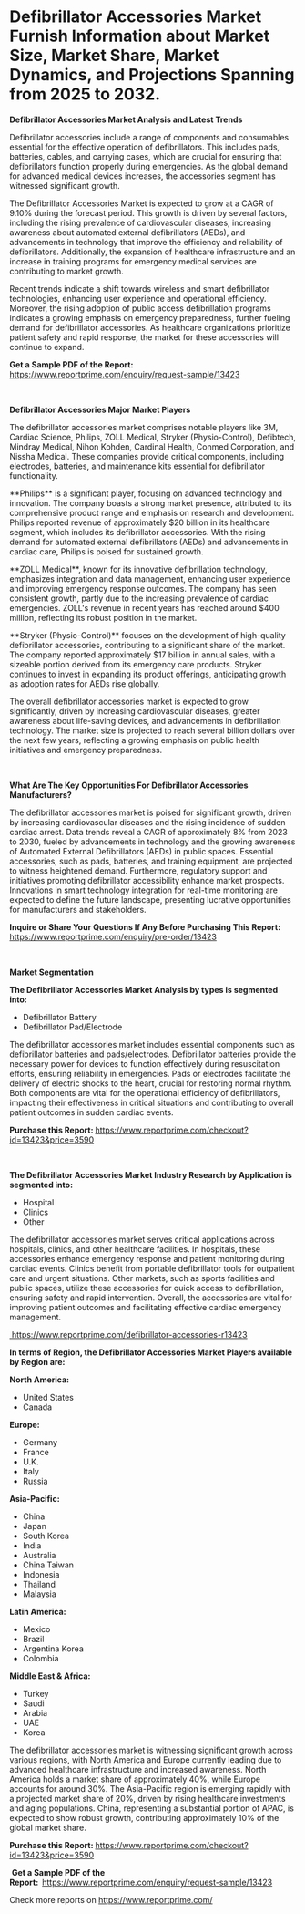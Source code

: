 <p><h1>Defibrillator Accessories Market Furnish Information about Market Size, Market Share, Market Dynamics, and Projections Spanning from 2025 to 2032.</h1></p><p><strong>Defibrillator Accessories Market Analysis and Latest Trends</strong></p>
<p><p>Defibrillator accessories include a range of components and consumables essential for the effective operation of defibrillators. This includes pads, batteries, cables, and carrying cases, which are crucial for ensuring that defibrillators function properly during emergencies. As the global demand for advanced medical devices increases, the accessories segment has witnessed significant growth.</p><p>The Defibrillator Accessories Market is expected to grow at a CAGR of 9.10% during the forecast period. This growth is driven by several factors, including the rising prevalence of cardiovascular diseases, increasing awareness about automated external defibrillators (AEDs), and advancements in technology that improve the efficiency and reliability of defibrillators. Additionally, the expansion of healthcare infrastructure and an increase in training programs for emergency medical services are contributing to market growth.</p><p>Recent trends indicate a shift towards wireless and smart defibrillator technologies, enhancing user experience and operational efficiency. Moreover, the rising adoption of public access defibrillation programs indicates a growing emphasis on emergency preparedness, further fueling demand for defibrillator accessories. As healthcare organizations prioritize patient safety and rapid response, the market for these accessories will continue to expand.</p></p>
<p><strong>Get a Sample PDF of the Report:&nbsp;</strong> <a href="https://www.reportprime.com/enquiry/request-sample/13423?utm_campaign=2308&utm_medium=2&utm_source=Github&utm_content=ia&utm_term=20032025&utm_id=defibrillator-accessories">https://www.reportprime.com/enquiry/request-sample/13423</a></p>
<p>&nbsp;</p>
<p><strong>Defibrillator Accessories Major Market Players</strong></p>
<p><p>The defibrillator accessories market comprises notable players like 3M, Cardiac Science, Philips, ZOLL Medical, Stryker (Physio-Control), Defibtech, Mindray Medical, Nihon Kohden, Cardinal Health, Conmed Corporation, and Nissha Medical. These companies provide critical components, including electrodes, batteries, and maintenance kits essential for defibrillator functionality.</p><p>**Philips** is a significant player, focusing on advanced technology and innovation. The company boasts a strong market presence, attributed to its comprehensive product range and emphasis on research and development. Philips reported revenue of approximately $20 billion in its healthcare segment, which includes its defibrillator accessories. With the rising demand for automated external defibrillators (AEDs) and advancements in cardiac care, Philips is poised for sustained growth.</p><p>**ZOLL Medical**, known for its innovative defibrillation technology, emphasizes integration and data management, enhancing user experience and improving emergency response outcomes. The company has seen consistent growth, partly due to the increasing prevalence of cardiac emergencies. ZOLL's revenue in recent years has reached around $400 million, reflecting its robust position in the market.</p><p>**Stryker (Physio-Control)** focuses on the development of high-quality defibrillator accessories, contributing to a significant share of the market. The company reported approximately $17 billion in annual sales, with a sizeable portion derived from its emergency care products. Stryker continues to invest in expanding its product offerings, anticipating growth as adoption rates for AEDs rise globally.</p><p>The overall defibrillator accessories market is expected to grow significantly, driven by increasing cardiovascular diseases, greater awareness about life-saving devices, and advancements in defibrillation technology. The market size is projected to reach several billion dollars over the next few years, reflecting a growing emphasis on public health initiatives and emergency preparedness.</p></p>
<p>&nbsp;</p>
<p><strong>What Are The Key Opportunities For Defibrillator Accessories Manufacturers?</strong></p>
<p><p>The defibrillator accessories market is poised for significant growth, driven by increasing cardiovascular diseases and the rising incidence of sudden cardiac arrest. Data trends reveal a CAGR of approximately 8% from 2023 to 2030, fueled by advancements in technology and the growing awareness of Automated External Defibrillators (AEDs) in public spaces. Essential accessories, such as pads, batteries, and training equipment, are projected to witness heightened demand. Furthermore, regulatory support and initiatives promoting defibrillator accessibility enhance market prospects. Innovations in smart technology integration for real-time monitoring are expected to define the future landscape, presenting lucrative opportunities for manufacturers and stakeholders.</p></p>
<p><strong>Inquire or Share Your Questions If Any Before Purchasing This Report:</strong> <a href="https://www.reportprime.com/enquiry/pre-order/13423?utm_campaign=2308&utm_medium=2&utm_source=Github&utm_content=ia&utm_term=20032025&utm_id=defibrillator-accessories">https://www.reportprime.com/enquiry/pre-order/13423</a></p>
<p>&nbsp;</p>
<p><strong>Market Segmentation</strong></p>
<p><strong>The Defibrillator Accessories Market Analysis by types is segmented into:</strong></p>
<p><ul><li>Defibrillator Battery</li><li>Defibrillator Pad/Electrode</li></ul></p>
<p><p>The defibrillator accessories market includes essential components such as defibrillator batteries and pads/electrodes. Defibrillator batteries provide the necessary power for devices to function effectively during resuscitation efforts, ensuring reliability in emergencies. Pads or electrodes facilitate the delivery of electric shocks to the heart, crucial for restoring normal rhythm. Both components are vital for the operational efficiency of defibrillators, impacting their effectiveness in critical situations and contributing to overall patient outcomes in sudden cardiac events.</p></p>
<p><strong>Purchase this Report:&nbsp;</strong><a href="https://www.reportprime.com/checkout?id=13423&price=3590&utm_campaign=2308&utm_medium=2&utm_source=Github&utm_content=ia&utm_term=20032025&utm_id=defibrillator-accessories">https://www.reportprime.com/checkout?id=13423&price=3590</a></p>
<p>&nbsp;</p>
<p><strong>The Defibrillator Accessories Market Industry Research by Application is segmented into:</strong></p>
<p><ul><li>Hospital</li><li>Clinics</li><li>Other</li></ul></p>
<p><p>The defibrillator accessories market serves critical applications across hospitals, clinics, and other healthcare facilities. In hospitals, these accessories enhance emergency response and patient monitoring during cardiac events. Clinics benefit from portable defibrillator tools for outpatient care and urgent situations. Other markets, such as sports facilities and public spaces, utilize these accessories for quick access to defibrillation, ensuring safety and rapid intervention. Overall, the accessories are vital for improving patient outcomes and facilitating effective cardiac emergency management.</p></p>
<p><a href="https://www.reportprime.com/defibrillator-accessories-r13423?utm_campaign=2308&utm_medium=2&utm_source=Github&utm_content=ia&utm_term=20032025&utm_id=defibrillator-accessories">&nbsp;https://www.reportprime.com/defibrillator-accessories-r13423</a></p>
<p><strong>In terms of Region, the Defibrillator Accessories Market Players available by Region are:</strong></p>
<p>
    <p> <strong> North America: </strong>
        <ul>
            <li>United States</li>
            <li>Canada</li>
        </ul>
        </p> 
    <p> <strong> Europe: </strong>
        <ul>
            <li>Germany</li>
            <li>France</li>
            <li>U.K.</li>
            <li>Italy</li>
            <li>Russia</li>
        </ul>
        </p> 
    <p> <strong> Asia-Pacific: </strong>
        <ul>
            <li>China</li>
            <li>Japan</li>
            <li>South Korea</li>
            <li>India</li>
            <li>Australia</li>
            <li>China Taiwan</li>
            <li>Indonesia</li>
            <li>Thailand</li>
            <li>Malaysia</li>
        </ul>
        </p> 
    <p> <strong> Latin America: </strong>
        <ul>
            <li>Mexico</li>
            <li>Brazil</li>
            <li>Argentina Korea</li>
            <li>Colombia</li>
        </ul>
        </p> 
    <p> <strong> Middle East & Africa: </strong>
        <ul>
            <li>Turkey</li>
            <li>Saudi</li>
            <li>Arabia</li>
            <li>UAE</li>
            <li>Korea</li>
        </ul>
    </p>
    </p>
<p><p>The defibrillator accessories market is witnessing significant growth across various regions, with North America and Europe currently leading due to advanced healthcare infrastructure and increased awareness. North America holds a market share of approximately 40%, while Europe accounts for around 30%. The Asia-Pacific region is emerging rapidly with a projected market share of 20%, driven by rising healthcare investments and aging populations. China, representing a substantial portion of APAC, is expected to show robust growth, contributing approximately 10% of the global market share.</p></p>
<p><strong>Purchase this Report: </strong><a href="https://www.reportprime.com/checkout?id=13423&price=3590&utm_campaign=2308&utm_medium=2&utm_source=Github&utm_content=ia&utm_term=20032025&utm_id=defibrillator-accessories">https://www.reportprime.com/checkout?id=13423&price=3590</a></p>
<p>&nbsp;<strong>Get a Sample PDF of the Report:&nbsp;&nbsp;</strong><a href="https://www.reportprime.com/enquiry/request-sample/13423?utm_campaign=2308&utm_medium=2&utm_source=Github&utm_content=ia&utm_term=20032025&utm_id=defibrillator-accessories">https://www.reportprime.com/enquiry/request-sample/13423</a></p>
<p><strong></strong></p>
<p>Check more reports on <a href="https://www.reportprime.com/?utm_campaign=2308&utm_medium=2&utm_source=Github&utm_content=ia&utm_term=20032025&utm_id=defibrillator-accessories">https://www.reportprime.com/</a></p>